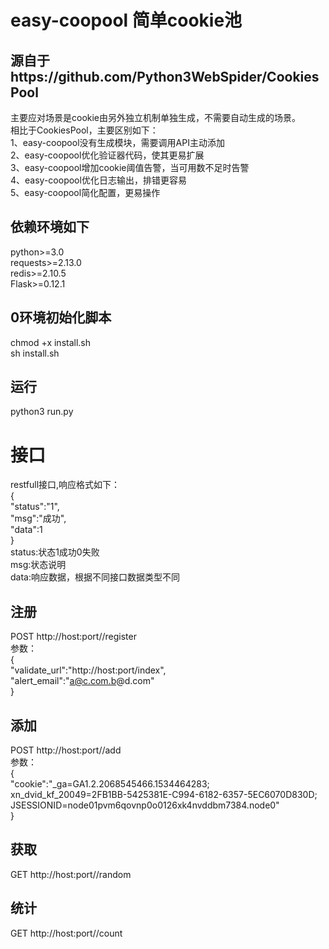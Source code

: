 # easy-coopool 简单cookie池
## 源自于https://github.com/Python3WebSpider/CookiesPool
主要应对场景是cookie由另外独立机制单独生成，不需要自动生成的场景。<br>
相比于CookiesPool，主要区别如下：<br>
1、easy-coopool没有生成模块，需要调用API主动添加<br>
2、easy-coopool优化验证器代码，使其更易扩展<br>
3、easy-coopool增加cookie阈值告警，当可用数不足时告警<br>
4、easy-coopool优化日志输出，排错更容易<br>
5、easy-coopool简化配置，更易操作<br>
## 依赖环境如下

python>=3.0<br>
requests>=2.13.0<br>
redis>=2.10.5<br>
Flask>=0.12.1<br>

## 0环境初始化脚本
chmod +x install.sh<br>
sh install.sh<br>

## 运行
python3 run.py

# 接口
restfull接口,响应格式如下：<br>
{<br>
  "status":"1",<br>
  "msg":"成功",<br>
  "data":1<br>
}<br>
status:状态1成功0失败<br>
msg:状态说明<br>
data:响应数据，根据不同接口数据类型不同
## 注册
POST http://host:port/<website>/register<br>
参数：<br>
{<br>
  "validate_url":"http://host:port/index",<br>
  "alert_email":"a@c.com.b@d.com"<br>
}<br>
## 添加
POST http://host:port/<website>/add<br>
参数：<br>
{<br>
  "cookie":"_ga=GA1.2.2068545466.1534464283; xn_dvid_kf_20049=2FB1BB-5425381E-C994-6182-6357-5EC6070D830D; JSESSIONID=node01pvm6qovnp0o0126xk4nvddbm7384.node0"<br>
}
## 获取
GET http://host:port/<website>/random
## 统计
GET http://host:port/<website>/count
